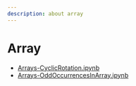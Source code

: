 ```yaml
---
description: about array
---
```


# Array

* [Arrays-CyclicRotation.ipynb](Arrays-CyclicRotation.ipynb)
* [Arrays-OddOccurrencesInArray.ipynb](Arrays-OddOccurrencesInArray.ipynb)
